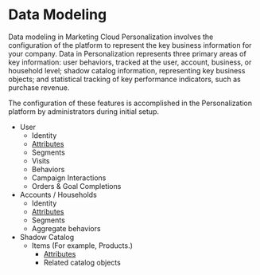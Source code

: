 # Data Modeling

Data modeling in Marketing Cloud Personalization involves the configuration of
the platform to represent the key business information for your company. Data
in Personalization represents three primary areas of key information: user
behaviors, tracked at the user, account, business, or household level; shadow
catalog information, representing key business objects; and statistical
tracking of key performance indicators, such as purchase revenue.

The configuration of these features is accomplished in the Personalization
platform by administrators during initial setup.

  * User 
    * Identity
    * [Attributes](/docs/marketing/personalization/guide/attributes.html)
    * Segments
    * Visits
    * Behaviors
    * Campaign Interactions
    * Orders & Goal Completions
  * Accounts / Households 
    * Identity
    * [Attributes](/docs/marketing/personalization/guide/attributes.html)
    * Segments
    * Aggregate behaviors
  * Shadow Catalog 
    * Items (For example, Products.) 
      * [Attributes](/docs/marketing/personalization/guide/attributes.html)
      * Related catalog objects

